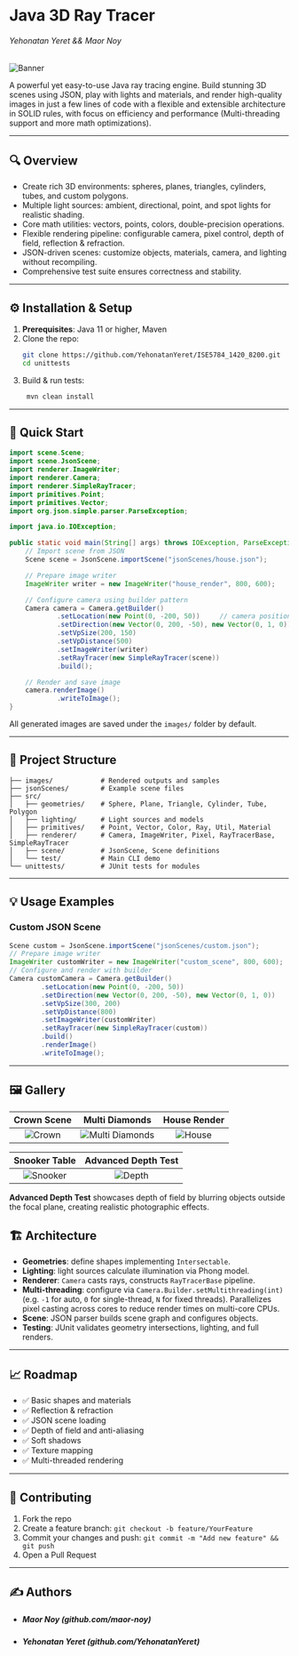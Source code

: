 # Java 3D Ray Tracer
###### Yehonatan Yeret && Maor Noy

![Banner](images/advanced_depth.png)

A powerful yet easy-to-use Java ray tracing engine. Build stunning 3D scenes using JSON, play with lights and materials,
and render high-quality images in just a few lines of code with a flexible and extensible architecture in SOLID rules,
with focus on efficiency and performance (Multi-threading support and more math optimizations).

---

## 🔍 Overview

- Create rich 3D environments: spheres, planes, triangles, cylinders, tubes, and custom polygons.
- Multiple light sources: ambient, directional, point, and spot lights for realistic shading.
- Core math utilities: vectors, points, colors, double-precision operations.
- Flexible rendering pipeline: configurable camera, pixel control, depth of field, reflection & refraction.
- JSON-driven scenes: customize objects, materials, camera, and lighting without recompiling.
- Comprehensive test suite ensures correctness and stability.

---

## ⚙️ Installation & Setup

1. **Prerequisites**: Java 11 or higher, Maven
2. Clone the repo:
   ```sh
   git clone https://github.com/YehonatanYeret/ISE5784_1420_8200.git
   cd unittests
   ```
3. Build & run tests:
   ```sh
    mvn clean install
    ```

---

## 🚀 Quick Start

```java
import scene.Scene;
import scene.JsonScene;
import renderer.ImageWriter;
import renderer.Camera;
import renderer.SimpleRayTracer;
import primitives.Point;
import primitives.Vector;
import org.json.simple.parser.ParseException;

import java.io.IOException;

public static void main(String[] args) throws IOException, ParseException {
    // Import scene from JSON
    Scene scene = JsonScene.importScene("jsonScenes/house.json");

    // Prepare image writer
    ImageWriter writer = new ImageWriter("house_render", 800, 600);

    // Configure camera using builder pattern
    Camera camera = Camera.getBuilder()
            .setLocation(new Point(0, -200, 50))     // camera position
            .setDirection(new Vector(0, 200, -50), new Vector(0, 1, 0)) // look-at and up vectors
            .setVpSize(200, 150)
            .setVpDistance(500)
            .setImageWriter(writer)
            .setRayTracer(new SimpleRayTracer(scene))
            .build();

    // Render and save image
    camera.renderImage()
            .writeToImage();
}
```

All generated images are saved under the `images/` folder by default.

---

## 📁 Project Structure

```
├── images/            # Rendered outputs and samples
├── jsonScenes/        # Example scene files
├── src/
│   ├── geometries/    # Sphere, Plane, Triangle, Cylinder, Tube, Polygon
│   ├── lighting/      # Light sources and models
│   ├── primitives/    # Point, Vector, Color, Ray, Util, Material
│   ├── renderer/      # Camera, ImageWriter, Pixel, RayTracerBase, SimpleRayTracer
│   ├── scene/         # JsonScene, Scene definitions
│   └── test/          # Main CLI demo
└── unittests/         # JUnit tests for modules
``` 

---

## 💡 Usage Examples

### Custom JSON Scene

```java
Scene custom = JsonScene.importScene("jsonScenes/custom.json");
// Prepare image writer
ImageWriter customWriter = new ImageWriter("custom_scene", 800, 600);
// Configure and render with builder
Camera customCamera = Camera.getBuilder()
        .setLocation(new Point(0, -200, 50))
        .setDirection(new Vector(0, 200, -50), new Vector(0, 1, 0))
        .setVpSize(300, 200)
        .setVpDistance(800)
        .setImageWriter(customWriter)
        .setRayTracer(new SimpleRayTracer(custom))
        .build()
        .renderImage()
        .writeToImage();
```

---

## 🖼️ Gallery

|        Crown Scene         |               Multi Diamonds                |        House Render        |
|:--------------------------:|:-------------------------------------------:|:--------------------------:|
| ![Crown](images/crown.png) | ![Multi Diamonds](images/multiDiamond.png) | ![House](images/house.png) |

|         Snooker Table          |         Advanced Depth Test         |
|:------------------------------:|:-----------------------------------:|
| ![Snooker](images/snooker.png) | ![Depth](images/advanced_depth.png) |

**Advanced Depth Test** showcases depth of field by blurring objects outside the focal plane, creating realistic
photographic effects.

## 🏗️ Architecture

- **Geometries**: define shapes implementing `Intersectable`.
- **Lighting**: light sources calculate illumination via Phong model.
- **Renderer**: `Camera` casts rays, constructs `RayTracerBase` pipeline.
- **Multi-threading**: configure via `Camera.Builder.setMultithreading(int)` (e.g. `-1` for auto, `0` for single-thread,
  `N` for fixed threads). Parallelizes pixel casting across cores to reduce render times on multi-core CPUs.
- **Scene**: JSON parser builds scene graph and configures objects.
- **Testing**: JUnit validates geometry intersections, lighting, and full renders.

---

## 📈 Roadmap

- ✅ Basic shapes and materials
- ✅ Reflection & refraction
- ✅ JSON scene loading
- ✅ Depth of field and anti-aliasing
- ✅ Soft shadows
- ✅ Texture mapping
- ✅ Multi-threaded rendering

---

## 🤝 Contributing

1. Fork the repo
2. Create a feature branch: `git checkout -b feature/YourFeature`
3. Commit your changes and push: `git commit -m "Add new feature" && git push`
4. Open a Pull Request

---

## ✍️ Authors

- ##### Maor Noy (github.com/maor-noy)
- ##### Yehonatan Yeret (github.com/YehonatanYeret)
